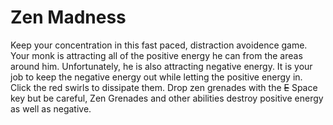 # Zen Madness

Keep your concentration in this fast paced, distraction avoidence game. Your monk is attracting all of the positive energy he can from the areas around him. Unfortunately, he is also attracting negative energy. It is your job to keep the negative energy out while letting the positive energy in. Click the red swirls to dissipate them. Drop zen grenades with the ~~E~~ Space key but be careful, Zen Grenades and other abilities destroy positive energy as well as negative.
